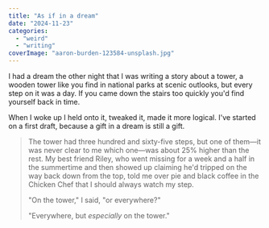 ```yaml
---
title: "As if in a dream"
date: "2024-11-23"
categories: 
  - "weird"
  - "writing"
coverImage: "aaron-burden-123584-unsplash.jpg"
---
```


I had a dream the other night that I was writing a story about a tower, a wooden tower like you find in national parks at scenic outlooks, but every step on it was a day. If you came down the stairs too quickly you'd find yourself back in time.

When I woke up I held onto it, tweaked it, made it more logical. I've started on a first draft, because a gift in a dream is still a gift.

> The tower had three hundred and sixty-five steps, but one of them—it was never clear to me which one—was about 25% higher than the rest. My best friend Riley, who went missing for a week and a half in the summertime and then showed up claiming he'd tripped on the way back down from the top, told me over pie and black coffee in the Chicken Chef that I should always watch my step.
> 
> "On the tower," I said, "or everywhere?"
> 
> "Everywhere, but _especially_ on the tower."
